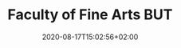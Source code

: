 ---
title: "Faculty of Fine Arts BUT"
date: 2020-08-17T15:02:56+02:00
draft: false

opening: "26.09.2020 16.00"
duration: "30.09-30.10.2020"
hours: "Úterý/Čtvrtek/Sobota 14.00-18:00"
---